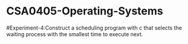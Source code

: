# CSA0405-Operating-Systems
#Experiment-4:Construct a scheduling program with c that selects the waiting process with the smallest time to execute next.
